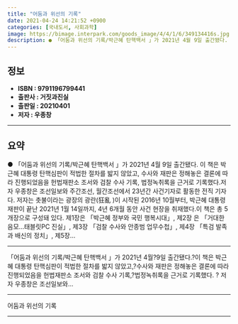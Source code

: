 ```yaml
---
title: "어둠과 위선의 기록"
date: 2021-04-24 14:21:52 +0900
categories: [국내도서, 사회과학]
image: https://bimage.interpark.com/goods_image/4/4/1/6/349134416s.jpg
description: ● 「어둠과 위선의 기록/박근혜 탄핵백서 」가 2021년 4월 9일 출간됐다. 이 책은 박근혜 대통령 탄핵심판이 적법한 절차를 밟지 않았고, 수사와 재판은 정해놓은 결론에 따라 진행되었음을 헌법재판소 조서와 검찰 수사 기록, 법정녹취록을 근거로 기록했다.저자 우종창은 조선일보와 주간조
---
```


## **정보**

- **ISBN : 9791196799441**
- **출판사 : 거짓과진실**
- **출판일 : 20210401**
- **저자 : 우종창**

------



## **요약**

●  「어둠과 위선의 기록/박근혜 탄핵백서 」가 2021년 4월 9일 출간됐다. 이 책은 박근혜 대통령 탄핵심판이 적법한 절차를 밟지 않았고, 수사와 재판은 정해놓은 결론에 따라 진행되었음을 헌법재판소 조서와 검찰 수사 기록, 법정녹취록을 근거로 기록했다.저자 우종창은 조선일보와 주간조선, 월간조선에서 23년간 사건기자로 활동한 전직 기자다. 저자는 촛불이라는 광장의 광란(狂亂 )이 시작된 2016년 10월부터, 박근혜 대통령 재판이 끝난 2021년 1월 14일까지, 4년 6개월 동안 사건 현장을 취재했다.이 책은 총 5개장으로 구성돼 있다. 제1장은 「박근혜 정부와 국민 행복시대」, 제2장 은 「거대한 음모…태블릿PC 진실」, 제3장 「검찰 수사와 안종범 업무수첩」, 제4장 「특검 발족과 배신의 정치」, 제5장...

------

「어둠과 위선의 기록/박근혜 탄핵백서 」가 2021년 4월?9일 출간됐다.?이 책은 박근혜 대통령 탄핵심판이 적법한 절차를 밟지 않았고,?수사와 재판은 정해놓은 결론에 따라 진행되었음을 헌법재판소 조서와 검찰 수사 기록,?법정녹취록을 근거로 기록했다.&#x0D;&#x0D;? 저자 우종창은 조선일보와... 

------


어둠과 위선의 기록 

------


